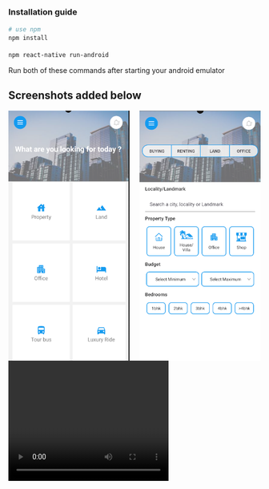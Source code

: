 ### Installation guide
```bash
# use npm
npm install 

npm react-native run-android
```

Run both of these commands after starting your android emulator

## Screenshots added below
<div style="display: flex; justify-content: space-between;">
  <img src="./imgs/cap1.PNG" alt="Image 1" width="48%">
  <img src="./imgs/cap2.PNG" alt="Image 2" width="48%">
</div>

<video controls width="320" height="240">
  <source src="./imgs/video.mp4" type="video/mp4">
  Your browser does not support the video tag.
</video>
